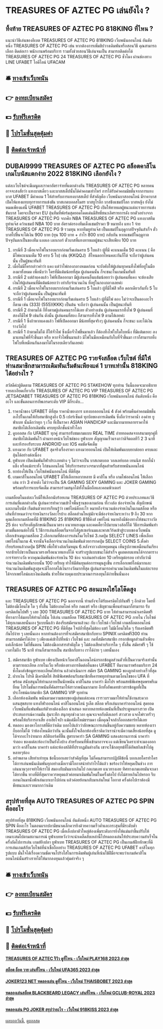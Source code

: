# TREASURES OF AZTEC PG เล่นยังไง ?
## ทิ้งท้าย TREASURES OF AZTEC PG 818KING ที่ไหน ?
แนะนำวิธีเล่นของอีเบต TREASURES OF AZTEC PG 818KING เว็บพนันออนไลน์ อันดับหนึ่ง TREASURES OF AZTEC PG เช่น หากต้องการเพิ่มชิปวางเดิมพันหรือสอนวิธี คุณสามารถเลือก ติดต่อเรา พนักงานพร้อมบริการ รวมทั้งช่วยสอนวิธีเล่นจนเป็น สามารถติดต่อได้ TREASURES OF AZTEC PG 24 TREASURES OF AZTEC PG ชั่วโมง ผ่านช่องทาง LINE UFABET ไอดีไลน์ UFACAM

## 🛎 [ทางเข้าเว็บพนัน](https://bit.ly/3SdLNi2)
## 👉 [ลงทะเบียนสมัคร](https://bit.ly/3SdLNi2)
## 💵 [รับฟรีเครดิต](https://bit.ly/3dyRKHj)
## 👑 [โปรโมชั่นสุดคุ้มค่า](https://bit.ly/3dyRKHj)
## 📱 [ติดต่อเจ้าหน้าที่](https://bit.ly/3dyRKHj)

## DUBAI9999 TREASURES OF AZTEC PG สล็อตคาสิโน เกมโบนัสแตกง่าย 2022 818KING เลือกยังไง ?
แต่ละเว็บไซต์จะมีเมนูและราคาอัตราจ่ายที่แตกต่างกัน TREASURES OF AZTEC PG หลายคนอาจจะสงสัยว่า แทงบาสเดี่ยว และบาสสเต็ปนั้นได้ค่าคอมเท่าไหร่ การได้รับค่าคอมมิชชั่นจากการแทงบาส UFABET มีค่าคอม 1 ให้สำหรับการแทงบาสสเต็ป ที่สำคัญคือ เว็บพนันบาสออนไลน์ มีราคาบาสเปิดให้แทงแทบทุกรายการแข่งขัน บาสเกตบอลสโมสร บาสยูโรลีก บาสชิงแชมป์โลก บาสหญิง
ยังไม่หมดเพียงแค่นี้ UFABET TREASURES OF AZTEC PG เปิดให้ทายผลผู้ชนะแต่ละรายการแข่งขันบาส โดยจะเป็นราคา EU ลุ้นทีมที่ฟอร์มสุดยอดโดดเด่นมีสิทธิ์ชนะเลิศรายการดัง ยกตัวอย่างจาก TREASURES OF AZTEC PG จากศึก NBA TREASURES OF AZTEC PG แทงบาสทีม ยูท่าแจ๊ส คว้าแชมป์ NBA 100 บาท อัตราต่อรองทีมเต็งแชมป์ราคา 9 หมายถึง แทง 1 จ่าย TREASURES OF AZTEC PG 9 รวมทุน หากทีมยูท่าแจ๊ส เป็นแชมป์ในฤดูกาลปัจจุบันสำเร็จ ตั๋วบาสไปขึ้นจะได้เงิน 900 บาท (ทุน 100 บาท + กำไร 800 บาท) กลับกัน หากแชมป์ในฤดูกาลปัจจุบันตกเป็นของทีม แอลเอ เลกเกอร์ ตั๋วบาสที่แทงทายผลผู้ชนะจะเสียเพียง 100 บาท
1. กรณีที่ 3 เมื่อแจกไพ่ในรอบแรกก่อนเริ่มเล่นครบ 5 ใบแล้ว ผู้ที่มี คะแนนเต็ม 50 คะแนน ( คือ มีไพ่คะแนนเต็ม 10 ครบ 5 ใบ) เช่น (KKQQJ)  สีไหนดอกไหนคละกันก็ได้ จะถือว่าผู้เล่นคนนั้น เป็นผู้ชนะทันที
2. เมื่อไม่มีใครกล่าวคำว่า แคง แต่ว่าไพ่กองกลางหมดก่อน จะบังคับให้ผู้เล่นทุกคนทิ้งไพ่ที่อยู่ในมือลงมาทั้งหมด เพื่อนับว่า ใครที่มีแต้มน้อยที่สุด ผู้เล่นคนนั้น ก็จะชนะในเกมนั้นทันที
3. กรณีที่ 2 แต่ถ้าแคงแล้ว ไพ่ที่เปิดออกมา มีผู้เล่นคนอื่นแต้มน้อยกว่า ผู้เล่นคนที่แคง จะต้องเสียเงินให้ผู้เล่นคนที่มีแต้มน้อยกว่า เท่ากับจำนวนเงิน ที่อยู่ในกองกลางเลยค่ะ
4. กรณีที่ 2 เมื่อแจกไพ่ในรอบแรกก่อนเริ่มเล่นครบ 5 ใบแล้ว ผู้ที่มีไพ่สี หรือ ดอกเดียวกันทั้ง 5 ใบ จะถือว่าผู้เล่นคนนั้น เป็นผู้ชนะทันที
5. กรณีที่ 1 เมื่อแจกไพ่ในรอบแรกก่อนเริ่มเล่นครบ 5 ใบแล้ว ผู้ที่มีไพ่ ตอง ไม่ว่าจะเป็นตองอะไรก็ตาม เช่น (333) (555)(KKK) เป็นต้น จะถือว่า ผู้เล่นคนนั้น เป็นผู้ชนะทันที
6. กรณีที่ 2 ถ้าตามได้ ก็ทิ้งตามผู้เล่นคนแรกได้เลย ตัวอย่างเช่น ผู้เล่นคนแรกทิ้งไพ่ 9 ผู้เล่นคนที่สองก็มีไพ่ 9 เช่นกัน ดังนั้น ผู้เล่นคนที่สอง ก็สามารถทิ้งไพ่ 9 ตามได้เลยค่ะ
7. กรณีที่ 1 ซึ่งถ้าหากแคงแล้ว ไพ่ที่เปิดออกมา มีน้อยที่สุดจริงๆ ผู้เล่นคนนั้น ก็จะชนะ และได้เงินรางวัลไป
8. กรณีที่ 1 ถ้าตามไม่ได้ ก็ให้จั่วไพ่ ซึ่งเมื่อจั่วไพ่ขึ้นมาแล้ว ก็ต้องทิ้งไพ่ใบใดใบหนึ่ง ที่มีแต้มเยอะ ลงมาแทนไพ่ที่จั่วขึ้นมา หรือ หากจั่วไพ่ขึ้นมาแล้ว มีไพ่ในมือเหมือนกับใบที่จั่วขึ้นมา เราก็สามารถทิ้งไพ่ใบที่เหมือนกันลงมาได้ในรอบเดียวกันเลยค่ะ

## TREASURES OF AZTEC PG รวยจังสล็อต เว็บไซต์ ที่มีให้ท่านสมาชิกสามารถเดิมพันเริ่มต้นเพียงแค่ 1 บาทเท่านั้น 818KING ได้อย่างไร ?
สวัสดีค่ะผู้ติดตาม TREASURES OF AZTEC PG STAKEHOW ทุกท่าน วันนี้แอดจะมาอธิบายรายละเอียดเกี่ยวกับ TREASURES OF AZTEC PG VIP TREASURES OF AZTEC PG JETSADABET TREASURES OF AZTEC PG 818KING เว็บพนันออนไลน์ อันดับหนึ่ง คืออะไร และขั้นตอนการอัพเกรดระดับ VIP มีกี่ระดับ...
1. ราคาน้ำของ UFABET ดีที่สุด ราคาน้ำของการ แทงบอลออนไลน์ 4 ตังค์ พร้อมคืนค่าคอมมิชชั่น ลงไปในเกมให้กับสมาชิกสูงถึง 0.5 เปอร์เซ็นต์ ทุกบิลของการเดิมพัน ซึ่งถือว่าราคาน้ำ องค่าย ยูฟ่าเบท นั้นดีกว่าทุก ๆ เว็บ ที่เป็นราคา ASIAN HANDICAP และมีมากมายหลายราคาให้สมาชิกได้เลือกเดิมพัน ครบทุกลีกชั้นนำทั่วโลก
2. ดูบอลสด กับ UFABET ทุกคู่ สามารถรับชมเกมแบบ REAL TIME ถ่ายทอดสดจากสนามทุกคู่ที่สมาชิกได้เดิมพันไว้ ผ่านทางหน้าเว็บไซต์ของ ยูฟ่าเบท สัญญาณเร็วแรงกว่าดิจิตอลทีวี 2 3 นาที และยังรองรับระบบ ANDROID และ IOS คมชัดจัดเต็ม
3. แทงมวย กับ UFABET สุดจริงเรื่องราคา แทงมวยออนไลน์ เปิดให้เดิมพันแบบยกต่อยก ครบและลุ้นได้อย่างต่อเนื่อง
4. ยูฟ่าเบท เปิดเดิมพันกีฬาประเภทต่าง ๆ ไม่ว่าจะเป็น บาสเกตบอล วอลเลย์บอล เทนนิส ฮอกกี้น้ำแข็ง หรือแม้กระทั่ง ไก่ชนออนไลน์ ให้บริการครบวงจรมากที่สุดสำหรับสายพนันออนไลน์
5. ยกย่องให้เป็น เว็บไซต์พนันออนไลน์ ที่ดีที่สุด
6. เกมคาสิโนออนไลน์ UFABET มีให้เลือกหลากหลาย มี คาสิโน หรือ เกมไพ่ออนไลน์ ให้เลือกเล่น กว่า 3 ค่ายดัง ไม่ว่าจะเป็น SA GAMING SEXY GAMING และ JOKER GAMING พร้อมบริการแบบจัดเต็ม สามารถร่วมสนุกได้ทั้งในมือถือและคอมพิวเตอร์

เกมสล็อตในแต่ละเว็บมีให้เลือกนับร้อยเกม TREASURES OF AZTEC PG ด้วยประเภทและวิธีการเล่นที่แตกต่างกัน ผู้เล่นควรทำความเข้าใจพื้นฐานของเกมก่อน ทั้งวงล้อ ช่องจ่ายเงิน สัญลักษณ์และเกมโบนัส เริ่มต้นด้วยการเรียนรู้ว่า เพย์ไลน์คืออะไร หมายถึงจำนวนช่องจ่ายเงินในเกมสล็อต หรือเส้นที่กำหนดว่าจะจ่ายเงินรางวัลอะไรบ้าง สล็อตส่วนใหญ่มักจะมีช่องจ่ายเงินระหว่าง 9 ถึง 30 หากคุณเลือกเกมสล็อตที่มี 818KING 25 818KING 818คิงส์ เพย์ไลน์ หมายถึงมีช่องทางให้ชนะรางวัล 25 ช่อง จะเรียงสัญลักษณ์เป็นแนวตรง แนวทแยงมุม และคดเคี้ยวไปมาบนวงล้อก็ได้
วิธีการเดิมพันทำตามขั้นตอนต่อไปนี้
1.วิธีการเล่นสล็อตเริ่มจากใส่ยูสเซอร์เนมและพาสเวิร์ดเข้าสู่ระบบของเว็บพนัน เลือกเข้าเมนูเกมสล็อต
2.เลือกเกมที่ต้องการเล่นในเว็บไซต์
3.กดปุ่ม SELECT LINES เพื่อเลือกเพย์ไลน์ในเกม
4.จากนั้นจึงเลือกจำนวนเงินเดิมพันด้วยการกดปุ่ม SELECT COINS
5.ตั้งค่าเรียบร้อยแล้วกดปุ่ม SPIN เพื่อให้วงล้อเริ่มหมุน
6.หลังจากวงล้อหยุดหมุน เห็นรูปภาพเหมือนกันเรียงจากซ้ายไปขวาเป็นแนวตรงหรือแนวทแยงก็ได้ จะสร้างรูปแบบชนะได้สำเร็จ ดูผลตอบแทนได้จากตารางการจ่ายรางวัล
หากคุณเดิมพันช่องจ่ายเงิน 10 ช่อง จะเล่นอย่างน้อย 10 เหรียญต่อรอบ เท่ากับว่ามีจำนวนเงินเดิมพันรอบนั้น 100 เหรียญ ทำให้มีต้นทุนต่อการหมุนสูงขึ้น การเลือกเพย์ไลน์มากและจำนวนเงินเดิมพันสูงสุดจะมีโอกาสได้เงินรางวัลมากที่สุด ผู้เล่นสามารถคำนวณเงินเดิมพันในแต่ละรอบได้จากเพย์ไลน์และเงินเดิมพัน ช่วยให้ควบคุมงบประมาณการลงทุนได้ง่ายขึ้นนั่นเอง

## TREASURES OF AZTEC PG สอนแทงไฮโลโต๊ดสูง
และ TREASURES OF AZTEC PG นอกจากนี้ ท่านยังจะได้รับเครดิตไปกันฟรี ๆ อีกด้วย โดยที่ไม่ต้องมีเงื่อนไข ใด ๆ ทั้งสิ้น ไม่ต้องกดไลค์ หรือ กดแชร์ หรือ เชิญชวนเพื่อนท่านมาก็สามารถ รับเครดิตกันไปฟรี ๆ เลย 300 TREASURES OF AZTEC PG บาท ให้ท่านสามารถนำเครดิตฟรี ที่ทางเราได้มอบให้ท่านไปนั้น ไปเล่น เกมสล็อต TREASURES OF AZTEC PG ภายใน เว็บไซต์ ได้ทุกเกมเลยนั้นเอง
รู้แบบนี้แล้ว ต้องรีบสมัครมาแล้วนะ กับ เว็บไซต์ เว็บไซต์ เกมสล็อตออนไลน์ TREASURES OF AZTEC PG ที่ดีที่สุด ใจปล้ำที่สุดไม่ต้อง แชร์ ไม่มีเงื่อนไขใด ๆ รับเครดิตฟรี กันไปง่าย ๆ เลยนั้นเอง
หากท่านต้องการที่จะสมัครสมาชิกกับทาง SPINIX เครดิตฟรี300 ท่านสามารถสมัครได้ง่าย ๆ เพียงแค่เข้าไปที่หน้า เว็บไซต์ และ กดที่สมัครสมาชิก กรอกข้อมูลส่วนตัวเพียงแค่เล็กน้อย ไม่กี่ขั้นตอน ไม่ต้องมีเอกสารสำคัญใด ๆ ไม่ต้องเสียค่าบริการใด ๆ ทั้งสิ้น สมัครฟรี ๆ ใช้เวลาไม่ถึง 15 นาที ท่านก็สามารถเป็น สมาชิกกับทาง เราได้ง่าย ๆ เลยนั้นเอง
1. สมัครสมาชิก ยูฟ่าเบท เพียงเปิดหน้าเว็บคาสิโนออนไลน์กรอกข้อมูลส่วนตัวที่เป็นความจริงเท่านั้น ตามรายละเอียด ภายในเว็บ หรือช่องทางการติดต่ออื่นของ UFABET ทีมงานเราพร้อมบริการ 24 ชั่งโมงส่งข้อมูลรายละเอียดให้ท่าน แล้วดำเนินการ สมัคร SA GAMING ของลูกค้าอย่างเร็วที่สุด
2. ฝากเงิน โปรดี มีเครดิตให้ สิทธิพิเศษต้อนรับสมาชิกที่เคารพทุกท่านตามเงื่อนไขของ UFA ที่พร้อม สนับสนุนให้ท่านกลายเป็นนักพนัน คาสิโนสด บาคาร่า มือโปร พร้อมสทธิพิเศษสุดพรพรีเมยี่ยม โปรโมชั่นการพนันที่คัดสรรมาให้สาวกพนันมากมาย อีกทั้งอัพเดทข่าวสารข้อมูลที่เป็นประโยชน์แก่สมาชิก SA GAMING VIP ทุกท่าน
3. เลือกห้องเดิมพัน พนันตามความชอบของผู้เล่นแต่ละคน เรารวบรวมมาให้ท่านใช้งานสะดวกแสนสุขสบาย แทงกีฬาออนไลน์ คาสิโนออนไลน์ รูเล็ต สล็อต หรือเล่นบาคาร่าออนไลน์ สุดยอดเว็บพนันที่แฟนพันแท้ตัวยงต้องเลือก นำเสนอ หลากหลายห้องพนันที่เป็นประตูหนทางรวย เปิดประสบการณ์ความมัน ลุ้นระทึก สนุกทุกช่วงเวลา คุณจะเจอกับดีลเลอร์ สาวสวย แจกไพ่รวยรัวๆพร้อมให้บริการอาเสี่ย อาเฮียใจป๋า แม้แต่มือใหม่ธรรมดา เมื่อคุณใจกล้าก็ออกสตาร์ทได้เลย
4. ทดลอง มองหาโอกาสที่ดีกว่าเดิม บอกไปแล้วว่าลักษณะการเล่นขึ้นอยู่กับความชอบ หลายห้องเราก็บอกไม่ได้ ว่าห้องไหนดีกว่ากัน ฉะนั้นตั้งใจเลือกห้องที่เราคิดว่าเราน่าจะมีความเสี่ยงน้อยที่สุด ดูได้จากอะไรง่ายมาก สถิติบอร์ดที่ขึ้น สูตรบาคาร่า SA GAMING แสดงสถานการณ์ บาคาร่าจำลอง ของแต่ละห้องว่าเป็นยังไงบ้าง สำหรับคนที่พึ่งเข้ามาอาจจะงง แต่เซียนวิเคราะห์จะมองออกมาว่า คาสิโนสด บาคาร่า แต่ละห้องสถิติที่ปรากฏมันต่างกัน เขาจะใช้กลยุทธ์ที่ได้อัพสกิลเข้าไปดูหลายๆห้อง
5. อย่าพลาด เสียท่าเท่าทุน ข้อนี้บอกเลยว่าสำคัญที่สุด ไม่กี่คนสามารถปฏิบัติข้อนี้ บอกเลยใครทำใครได้การเล่นพนันเดิมพันทุกอย่างเมื่อเรามีโอกาสนำทำกำไรได้แล้ว ขอร้องว่าให้หยุดเป็นช่วง การเล่นนานๆอาจทำให้เราใช้ สมองกับมันมากเกินไป กลเกมเอย แนวทางเอย ทิศทางเกมเอยมันจะเดาได้ยากขึ้น ทางที่ดีที่สุดเราควรหยุดแล้วค่อยมาเดิมพันใหม่ในครั้งต่อไป ยังไม่สายเกินไปหรอก รีบถอนเงินมานั่งพักเล่นเบาเบาไปก่อน แล้วค่อยย้อนกลับมาเล่นใหม่ โอกาส ครั้งต่อไปเราต้องมีชัยชนะและรวยมากกว่าเดิม

## สรุปท้ายที่สุด AUTO TREASURES OF AZTEC PG SPIN คืออะไร
สรุปท้ายที่สุด 818KING เว็บพนันออนไลน์ อันดับหนึ่ง AUTO TREASURES OF AZTEC PG SPIN คืออะไร ในตอนแรกปลามีขนาดเล็กควรยิงด้วยความเร็วต่ำและกระสุนที่มีระดับต่ำ TREASURES OF AZTEC PG เมื่อเล็งปลาตัวใหญ่ต้องเพิ่มระดับการยิงให้แม่นยำขึ้นปรับให้เหมาะสมไปตามสถานการณ์
ยูฟ่าเบทหวังว่าจะนำเคล็ดลับเหล่านี้ไปทดลองเล่นให้ประสบความสำเร็จในครั้งถัดไปการเล่น เกมส์ยิงปลา ยูฟ่าเบท TREASURES OF AZTEC PG เป็นเกมส์ฝึกทักษะที่ดีการเล่นเกมส์กับเว็บไซต์ที่น่าเชื่อถืออย่าง TREASURES OF AZTEC PG UFABET คาสิโนทุกรูปแบบ มั่นใจได้เรื่องความชัดเจนโปร่งใสในการเดิมพันผู้เล่นที่เน้นใช้ฝีมือจะพบว่าเกมส์คาสิโนออนไลน์นั้นสร้างรายได้ให้มากลงทุนแล้วคุ้มค่าจริง ๆ

## 🛎 [ทางเข้าเว็บพนัน](https://bit.ly/3SdLNi2)
## 👉 [ลงทะเบียนสมัคร](https://bit.ly/3SdLNi2)
## 💵 [รับฟรีเครดิต](https://bit.ly/3dyRKHj)
## 👑 [โปรโมชั่นสุดคุ้มค่า](https://bit.ly/3dyRKHj)
## 📱 [ติดต่อเจ้าหน้าที่](https://bit.ly/3dyRKHj)

#### [TREASURES OF AZTEC รีวิว ดูที่ไหน - เว็บใหม่ PLAY168 2023 ล่าสุด](https://atom.io/themes/treasures%20of%20aztec%20รีวิว%20ดูที่ไหน%20-%20เว็บใหม่%20play168%202023%20ล่าสุด)
#### [สล็อต ล็อค วาย เล่นที่ไหน - เว็บใหม่ UFA365 2023 ล่าสุด](https://atom.io/themes/สล็อต%20ล็อค%20วาย%20เล่นที่ไหน%20-%20เว็บใหม่%20ufa365%202023%20ล่าสุด)
#### [JOKER123 NET ทดลองเล่น ดูที่ไหน - เว็บใหม่ THAISBOBET 2023 ล่าสุด](https://atom.io/themes/joker123%20net%20ทดลองเล่น%20ดูที่ไหน%20-%20เว็บใหม่%20thaisbobet%202023%20ล่าสุด)
#### [ทดลองเล่นสล็อต BLACKBEARD LEGACY เล่นที่ไหน - เว็บใหม่ GCLUB-ROYAL 2023 ล่าสุด](https://atom.io/themes/ทดลองเล่นสล็อต%20blackbeard%20legacy%20เล่นที่ไหน%20-%20เว็บใหม่%20gclub-royal%202023%20ล่าสุด)
#### [ทดลองเล่น PG JOKER สรุปว่าอะไร - เว็บใหม่ 918KISS 2023 ล่าสุด](https://atom.io/themes/ทดลองเล่น%20pg%20joker%20สรุปว่าอะไร%20-%20เว็บใหม่%20918kiss%202023%20ล่าสุด)

[ผลบอลวันนี้](https://siamsport.tv "ผลบอลวันนี้"), [ดูบอลสด](https://siamsport.tv/ดูบอลสด "ดูบอลสด")